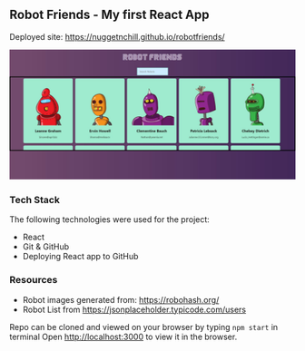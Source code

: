 ## Robot Friends - My first  React App

Deployed site: https://nuggetnchill.github.io/robotfriends/

![Screenshot](https://github.com/nuggetnchill/robotfriends/blob/master/robotfriends.JPG)

### **Tech Stack**
 
The following technologies were used for the project:

- React
- Git & GitHub
- Deploying React app to GitHub

### **Resources**

- Robot images generated from: https://robohash.org/
- Robot List from https://jsonplaceholder.typicode.com/users 

Repo can be cloned and viewed on your browser by typing `npm start` in terminal
Open [http://localhost:3000](http://localhost:3000) to view it in the browser.


